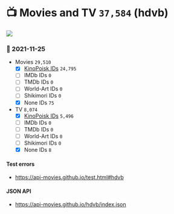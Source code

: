 # :tv: Movies and TV `37,584` (hdvb)

<a href="https://API-Movies.github.io"><img src="https://API-Movies.github.io/banner.png?cache"></a>

### :date: 2021-11-25
- Movies `29,510`
  - [x] <a href="https://API-Movies.github.io/hdvb/movie_kinopoisk_ids.json">KinoPoisk IDs</a> `24,795`
  - [ ] IMDb IDs `0`
  - [ ] TMDb IDs `0`
  - [ ] World-Art IDs `0`
  - [ ] Shikimori IDs `0`
  - [x] None IDs `75`
- TV `8,074`
  - [x] <a href="https://API-Movies.github.io/hdvb/tv_kinopoisk_ids.json">KinoPoisk IDs</a> `5,496`
  - [ ] IMDb IDs `0`
  - [ ] TMDb IDs `0`
  - [ ] World-Art IDs `0`
  - [ ] Shikimori IDs `0`
  - [x] None IDs `8`
#### Test errors
- <a href='https://api-movies.github.io/test.html#hdvb'>https://api-movies.github.io/test.html#hdvb</a>
#### JSON API
- <a href='https://api-movies.github.io/hdvb/index.json'>https://api-movies.github.io/hdvb/index.json</a>

